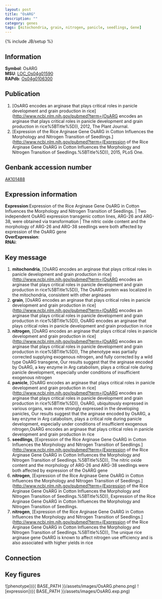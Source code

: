 ```yaml
---
layout: post
title: "OsARG"
description: ""
category: genes
tags: [mitochondria, grain, nitrogen, panicle, seedlings, Gene]
---
```

{% include JB/setup %}

## Information
__Symbol__: OsARG  
__MSU__: [LOC_Os04g01590](http://rice.plantbiology.msu.edu/cgi-bin/ORF_infopage.cgi?orf=LOC_Os04g01590)  
__RAPdb__: [Os04g0106300](http://rapdb.dna.affrc.go.jp/viewer/gbrowse_details/irgsp1?name=Os04g0106300)  

## Publication
1. [OsARG encodes an arginase that plays critical roles in panicle development and grain production in rice](http://www.ncbi.nlm.nih.gov/pubmed?term=(OsARG encodes an arginase that plays critical roles in panicle development and grain production in rice%5BTitle%5D)), 2012, The Plant Journal.
2. [Expression of the Rice Arginase Gene OsARG in Cotton Influences the Morphology and Nitrogen Transition of Seedlings.](http://www.ncbi.nlm.nih.gov/pubmed?term=(Expression of the Rice Arginase Gene OsARG in Cotton Influences the Morphology and Nitrogen Transition of Seedlings.%5BTitle%5D)), 2015, PLoS One.

## Genbank accession number
[AK101488](http://www.ncbi.nlm.nih.gov/nuccore/AK101488)

## Expression information
__Expression__:Expression of the Rice Arginase Gene OsARG in Cotton Influences the Morphology and Nitrogen Transition of Seedlings. |  Two independent OsARG expression transgenic cotton lines, ARG-26 and ARG-38, were obtained via transformation |  The nitric oxide content and the morphology of ARG-26 and ARG-38 seedlings were both affected by expression of the OsARG gene  
__OverExpression__:  
__RNAi__:  

## Key message
1. __mitochondria__, [OsARG encodes an arginase that plays critical roles in panicle development and grain production in rice](http://www.ncbi.nlm.nih.gov/pubmed?term=(OsARG encodes an arginase that plays critical roles in panicle development and grain production in rice%5BTitle%5D)),  The OsARG protein was localized in the mitochondria, consistent with other arginases
2. __grain__, [OsARG encodes an arginase that plays critical roles in panicle development and grain production in rice](http://www.ncbi.nlm.nih.gov/pubmed?term=(OsARG encodes an arginase that plays critical roles in panicle development and grain production in rice%5BTitle%5D)), OsARG encodes an arginase that plays critical roles in panicle development and grain production in rice
3. __nitrogen__, [OsARG encodes an arginase that plays critical roles in panicle development and grain production in rice](http://www.ncbi.nlm.nih.gov/pubmed?term=(OsARG encodes an arginase that plays critical roles in panicle development and grain production in rice%5BTitle%5D)),  The phenotype was partially corrected supplying exogenous nitrogen, and fully corrected by a wild type OsARG transgene, Our results suggest that the arginase encoded by OsARG, a key enzyme in Arg catabolism, plays a critical role during panicle development, especially under conditions of insufficient exogenous nitrogen
4. __panicle__, [OsARG encodes an arginase that plays critical roles in panicle development and grain production in rice](http://www.ncbi.nlm.nih.gov/pubmed?term=(OsARG encodes an arginase that plays critical roles in panicle development and grain production in rice%5BTitle%5D)),  OsARG, ubiquitously expressed in various organs, was more strongly expressed in the developing panicles, Our results suggest that the arginase encoded by OsARG, a key enzyme in Arg catabolism, plays a critical role during panicle development, especially under conditions of insufficient exogenous nitrogen,OsARG encodes an arginase that plays critical roles in panicle development and grain production in rice
5. __seedlings__, [Expression of the Rice Arginase Gene OsARG in Cotton Influences the Morphology and Nitrogen Transition of Seedlings.](http://www.ncbi.nlm.nih.gov/pubmed?term=(Expression of the Rice Arginase Gene OsARG in Cotton Influences the Morphology and Nitrogen Transition of Seedlings.%5BTitle%5D)),  The nitric oxide content and the morphology of ARG-26 and ARG-38 seedlings were both affected by expression of the OsARG gene
6. __nitrogen__, [Expression of the Rice Arginase Gene OsARG in Cotton Influences the Morphology and Nitrogen Transition of Seedlings.](http://www.ncbi.nlm.nih.gov/pubmed?term=(Expression of the Rice Arginase Gene OsARG in Cotton Influences the Morphology and Nitrogen Transition of Seedlings.%5BTitle%5D)), Expression of the Rice Arginase Gene OsARG in Cotton Influences the Morphology and Nitrogen Transition of Seedlings.
7. __nitrogen__, [Expression of the Rice Arginase Gene OsARG in Cotton Influences the Morphology and Nitrogen Transition of Seedlings.](http://www.ncbi.nlm.nih.gov/pubmed?term=(Expression of the Rice Arginase Gene OsARG in Cotton Influences the Morphology and Nitrogen Transition of Seedlings.%5BTitle%5D)),  The unique rice arginase gene OsARG is known to affect nitrogen use efficiency and is also associated with higher yields in rice

## Connection

## Key figures
![phenotype]({{ BASE_PATH }}/assets/images/OsARG.pheno.png)
![expression]({{ BASE_PATH }}/assets/images/OsARG.exp.png)


